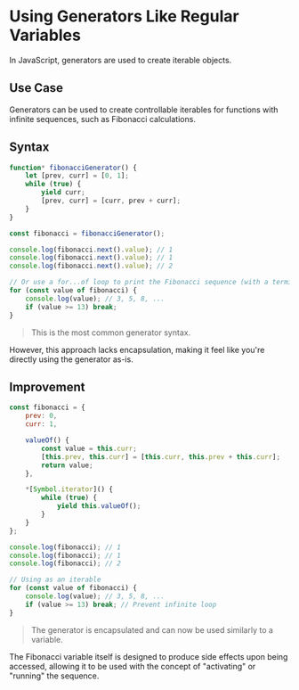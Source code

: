 # Using Generators Like Regular Variables

In JavaScript, generators are used to create iterable objects.

## Use Case

Generators can be used to create controllable iterables for functions with infinite sequences, such as Fibonacci calculations.

## Syntax

```javascript
function* fibonacciGenerator() {
    let [prev, curr] = [0, 1];
    while (true) {
        yield curr;
        [prev, curr] = [curr, prev + curr];
    }
}

const fibonacci = fibonacciGenerator();

console.log(fibonacci.next().value); // 1
console.log(fibonacci.next().value); // 1
console.log(fibonacci.next().value); // 2

// Or use a for...of loop to print the Fibonacci sequence (with a termination condition)
for (const value of fibonacci) {
    console.log(value); // 3, 5, 8, ...
    if (value >= 13) break;
}
```
> This is the most common generator syntax.

However, this approach lacks encapsulation, making it feel like you're directly using the generator as-is.

## Improvement

```javascript
const fibonacci = {
    prev: 0,
    curr: 1,

    valueOf() {
        const value = this.curr;
        [this.prev, this.curr] = [this.curr, this.prev + this.curr];
        return value;
    },

    *[Symbol.iterator]() {
        while (true) {
            yield this.valueOf();
        }
    }
};

console.log(fibonacci); // 1
console.log(fibonacci); // 1
console.log(fibonacci); // 2

// Using as an iterable
for (const value of fibonacci) {
    console.log(value); // 3, 5, 8, ...
    if (value >= 13) break; // Prevent infinite loop
}
```
> The generator is encapsulated and can now be used similarly to a variable.

The Fibonacci variable itself is designed to produce side effects upon being accessed, allowing it to be used with the concept of "activating" or "running" the sequence.
